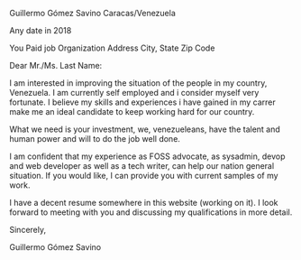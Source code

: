 Guillermo Gómez Savino
Caracas/Venezuela

Any date in 2018

You
Paid job
Organization
Address
City, State Zip Code

Dear Mr./Ms. Last Name:

I am interested in improving the situation of the people in my country, Venezuela. I am currently self employed and i consider myself very fortunate. I believe my skills and experiences i have gained in my carrer make me an ideal candidate to keep working hard for our country.

What we need is your investment, we, venezueleans, have the talent and human power and will to do the job well done.

I am confident that my experience as FOSS advocate, as sysadmin, devop and web developer as well as a tech writer, can help our nation general situation. If you would like, I can provide you with current samples of my work. 

I have a decent resume somewhere in this website (working on it). I look forward to meeting with you and discussing my qualifications in more detail.

Sincerely,

Guillermo Gómez Savino

